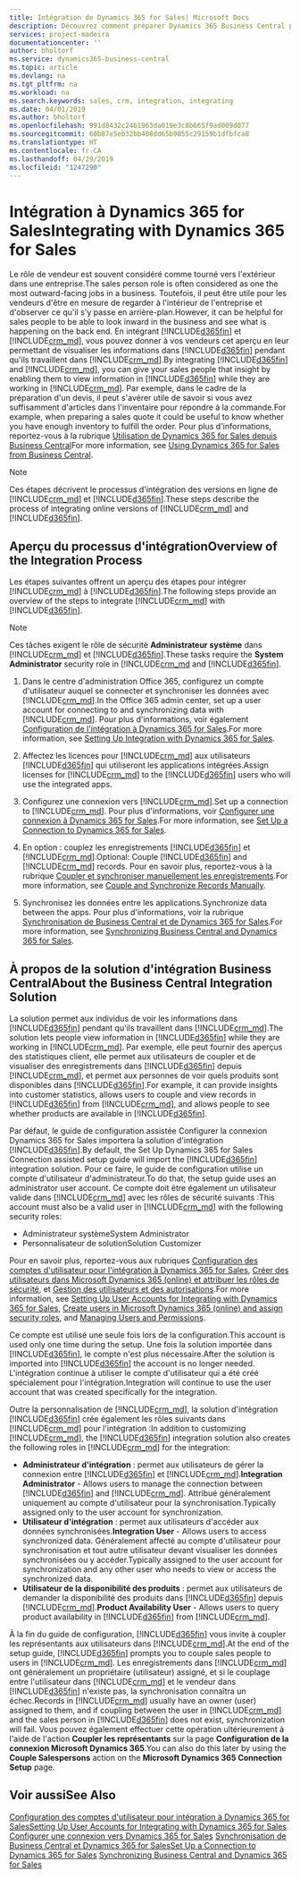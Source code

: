 ```yaml
---
title: Intégration de Dynamics 365 for Sales| Microsoft Docs
description: Découvrez comment préparer Dynamics 365 Business Central pour l'intégrer à Dynamics 365 for Sales.
services: project-madeira
documentationcenter: ''
author: bholtorf
ms.service: dynamics365-business-central
ms.topic: article
ms.devlang: na
ms.tgt_pltfrm: na
ms.workload: na
ms.search.keywords: sales, crm, integration, integrating
ms.date: 04/01/2019
ms.author: bholtorf
ms.openlocfilehash: 991d8432c24b1963da019e3c8b665f9ad009d077
ms.sourcegitcommit: 60b87e5eb32bb408dd65b9855c29159b1dfbfca8
ms.translationtype: HT
ms.contentlocale: fr-CA
ms.lasthandoff: 04/29/2019
ms.locfileid: "1247290"
---
```

# <a name="integrating-with-dynamics-365-for-sales"></a><span data-ttu-id="7d81e-103">Intégration à Dynamics 365 for Sales</span><span class="sxs-lookup"><span data-stu-id="7d81e-103">Integrating with Dynamics 365 for Sales</span></span>
<span data-ttu-id="7d81e-104">Le rôle de vendeur est souvent considéré comme tourné vers l'extérieur dans une entreprise.</span><span class="sxs-lookup"><span data-stu-id="7d81e-104">The sales person role is often considered as one the most outward-facing jobs in a business.</span></span> <span data-ttu-id="7d81e-105">Toutefois, il peut être utile pour les vendeurs d'être en mesure de regarder à l'intérieur de l'entreprise et d'observer ce qu'il s'y passe en arrière-plan.</span><span class="sxs-lookup"><span data-stu-id="7d81e-105">However, it can be helpful for sales people to be able to look inward in the business and see what is happening on the back end.</span></span> <span data-ttu-id="7d81e-106">En intégrant [!INCLUDE[d365fin](includes/d365fin_md.md)] et [!INCLUDE[crm_md](includes/crm_md.md)], vous pouvez donner à vos vendeurs cet aperçu en leur permettant de visualiser les informations dans [!INCLUDE[d365fin](includes/d365fin_md.md)] pendant qu'ils travaillent dans [!INCLUDE[crm_md](includes/crm_md.md)].</span><span class="sxs-lookup"><span data-stu-id="7d81e-106">By integrating [!INCLUDE[d365fin](includes/d365fin_md.md)] and [!INCLUDE[crm_md](includes/crm_md.md)], you can give your sales people that insight by enabling them to view information in [!INCLUDE[d365fin](includes/d365fin_md.md)] while they are working in [!INCLUDE[crm_md](includes/crm_md.md)].</span></span> <span data-ttu-id="7d81e-107">Par exemple, dans le cadre de la préparation d'un devis, il peut s'avérer utile de savoir si vous avez suffisamment d'articles dans l'inventaire pour répondre à la commande.</span><span class="sxs-lookup"><span data-stu-id="7d81e-107">For example, when preparing a sales quote it could be useful to know whether you have enough inventory to fulfill the order.</span></span> <span data-ttu-id="7d81e-108">Pour plus d'informations, reportez-vous à la rubrique [Utilisation de Dynamics 365 for Sales depuis Business Central](marketing-integrate-dynamicscrm.md)</span><span class="sxs-lookup"><span data-stu-id="7d81e-108">For more information, see [Using Dynamics 365 for Sales from Business Central](marketing-integrate-dynamicscrm.md).</span></span>

> [!Note]
> <span data-ttu-id="7d81e-109">Ces étapes décrivent le processus d'intégration des versions en ligne de [!INCLUDE[crm_md](includes/crm_md.md)] et [!INCLUDE[d365fin](includes/d365fin_md.md)].</span><span class="sxs-lookup"><span data-stu-id="7d81e-109">These steps describe the process of integrating online versions of [!INCLUDE[crm_md](includes/crm_md.md)] and [!INCLUDE[d365fin](includes/d365fin_md.md)].</span></span>

<!--## Software Requirements
You must have an Office 365 subscription, and both [!INCLUDE[crm_md](includes/crm_md.md)] and [!INCLUDE[d365fin](includes/d365fin_md.md)] must be part of the same organization.  -->

## <a name="overview-of-the-integration-process"></a><span data-ttu-id="7d81e-110">Aperçu du processus d'intégration</span><span class="sxs-lookup"><span data-stu-id="7d81e-110">Overview of the Integration Process</span></span>
<span data-ttu-id="7d81e-111">Les étapes suivantes offrent un aperçu des étapes pour intégrer [!INCLUDE[crm_md](includes/crm_md.md)] à [!INCLUDE[d365fin](includes/d365fin_md.md)].</span><span class="sxs-lookup"><span data-stu-id="7d81e-111">The following steps provide an overview of the steps to integrate [!INCLUDE[crm_md](includes/crm_md.md)] with [!INCLUDE[d365fin](includes/d365fin_md.md)].</span></span>

> [!Note]  
> <span data-ttu-id="7d81e-112">Ces tâches exigent le rôle de sécurité **Administrateur système** dans [!INCLUDE[crm_md](includes/crm_md.md)] et [!INCLUDE[d365fin](includes/d365fin_md.md)].</span><span class="sxs-lookup"><span data-stu-id="7d81e-112">These tasks require the **System Administrator** security role in [!INCLUDE[crm_md](includes/crm_md.md) and [!INCLUDE[d365fin](includes/d365fin_md.md)].</span></span>  

1. <span data-ttu-id="7d81e-113">Dans le centre d'administration Office 365, configurez un compte d'utilisateur auquel se connecter et synchroniser les données avec [!INCLUDE[crm_md](includes/crm_md.md)].</span><span class="sxs-lookup"><span data-stu-id="7d81e-113">In the Office 365 admin center, set up a user account for connecting to and synchronizing data with [!INCLUDE[crm_md](includes/crm_md.md)].</span></span> <span data-ttu-id="7d81e-114">Pour plus d'informations, voir également [Configuration de l'intégration à Dynamics 365 for Sales](admin-setting-up-integration-with-dynamics-sales.md).</span><span class="sxs-lookup"><span data-stu-id="7d81e-114">For more information, see [Setting Up Integration with Dynamics 365 for Sales](admin-setting-up-integration-with-dynamics-sales.md).</span></span>

2. <span data-ttu-id="7d81e-115">Affectez les licences pour [!INCLUDE[crm_md](includes/crm_md.md)] aux utilisateurs [!INCLUDE[d365fin](includes/d365fin_md.md)] qui utiliseront les applications intégrées.</span><span class="sxs-lookup"><span data-stu-id="7d81e-115">Assign licenses for [!INCLUDE[crm_md](includes/crm_md.md)] to the [!INCLUDE[d365fin](includes/d365fin_md.md)] users who will use the integrated apps.</span></span>

3. <span data-ttu-id="7d81e-116">Configurez une connexion vers [!INCLUDE[crm_md](includes/crm_md.md)].</span><span class="sxs-lookup"><span data-stu-id="7d81e-116">Set up a connection to [!INCLUDE[crm_md](includes/crm_md.md)].</span></span> <span data-ttu-id="7d81e-117">Pour plus d'informations, voir [Configurer une connexion à Dynamics 365 for Sales](admin-how-to-set-up-a-dynamics-crm-connection.md).</span><span class="sxs-lookup"><span data-stu-id="7d81e-117">For more information, see [Set Up a Connection to Dynamics 365 for Sales](admin-how-to-set-up-a-dynamics-crm-connection.md).</span></span>  

4. <span data-ttu-id="7d81e-118">En option : couplez les enregistrements [!INCLUDE[d365fin](includes/d365fin_md.md)] et [!INCLUDE[crm_md](includes/crm_md.md)].</span><span class="sxs-lookup"><span data-stu-id="7d81e-118">Optional: Couple [!INCLUDE[d365fin](includes/d365fin_md.md)] and [!INCLUDE[crm_md](includes/crm_md.md)] records.</span></span> <span data-ttu-id="7d81e-119">Pour en savoir plus, reportez-vous à la rubrique [Coupler et synchroniser manuellement les enregistrements](admin-how-to-couple-and-synchronize-records-manually.md).</span><span class="sxs-lookup"><span data-stu-id="7d81e-119">For more information, see [Couple and Synchronize Records Manually](admin-how-to-couple-and-synchronize-records-manually.md).</span></span>

5. <span data-ttu-id="7d81e-120">Synchronisez les données entre les applications.</span><span class="sxs-lookup"><span data-stu-id="7d81e-120">Synchronize data between the apps.</span></span> <span data-ttu-id="7d81e-121">Pour plus d'informations, voir la rubrique [Synchronisation de Business Central et de Dynamics 365 for Sales](admin-synchronizing-business-central-and-sales.md).</span><span class="sxs-lookup"><span data-stu-id="7d81e-121">For more information, see [Synchronizing Business Central and Dynamics 365 for Sales](admin-synchronizing-business-central-and-sales.md).</span></span>  

## <a name="about-the-business-central-integration-solution"></a><span data-ttu-id="7d81e-122">À propos de la solution d'intégration Business Central</span><span class="sxs-lookup"><span data-stu-id="7d81e-122">About the Business Central Integration Solution</span></span>
<span data-ttu-id="7d81e-123">La solution permet aux individus de voir les informations dans [!INCLUDE[d365fin](includes/d365fin_md.md)] pendant qu'ils travaillent dans [!INCLUDE[crm_md](includes/crm_md.md)].</span><span class="sxs-lookup"><span data-stu-id="7d81e-123">The solution lets people view information in [!INCLUDE[d365fin](includes/d365fin_md.md)] while they are working in [!INCLUDE[crm_md](includes/crm_md.md)].</span></span> <span data-ttu-id="7d81e-124">Par exemple, elle peut fournir des aperçus des statistiques client, elle permet aux utilisateurs de coupler et de visualiser des enregistrements dans [!INCLUDE[d365fin](includes/d365fin_md.md)] depuis [!INCLUDE[crm_md](includes/crm_md.md)], et permet aux personnes de voir quels produits sont disponibles dans [!INCLUDE[d365fin](includes/d365fin_md.md)].</span><span class="sxs-lookup"><span data-stu-id="7d81e-124">For example, it can provide insights into customer statistics, allows users to couple and view records in [!INCLUDE[d365fin](includes/d365fin_md.md)] from [!INCLUDE[crm_md](includes/crm_md.md)], and allows people to see whether products are available in [!INCLUDE[d365fin](includes/d365fin_md.md)].</span></span>

<span data-ttu-id="7d81e-125">Par défaut, le guide de configuration assistée Configurer la connexion Dynamics 365 for Sales importera la solution d'intégration [!INCLUDE[d365fin](includes/d365fin_md.md)].</span><span class="sxs-lookup"><span data-stu-id="7d81e-125">By default, the Set Up Dynamics 365 for Sales Connection assisted setup guide will import the [!INCLUDE[d365fin](includes/d365fin_md.md)] integration solution.</span></span> <span data-ttu-id="7d81e-126">Pour ce faire, le guide de configuration utilise un compte d'utilisateur d'administrateur.</span><span class="sxs-lookup"><span data-stu-id="7d81e-126">To do that, the setup guide uses an administrator user account.</span></span> <span data-ttu-id="7d81e-127">Ce compte doit être également un utilisateur valide dans [!INCLUDE[crm_md](includes/crm_md.md)] avec les rôles de sécurité suivants :</span><span class="sxs-lookup"><span data-stu-id="7d81e-127">This account must also be a valid user in [!INCLUDE[crm_md](includes/crm_md.md)] with the following security roles:</span></span>

* <span data-ttu-id="7d81e-128">Administrateur système</span><span class="sxs-lookup"><span data-stu-id="7d81e-128">System Administrator</span></span>  
* <span data-ttu-id="7d81e-129">Personnalisateur de solution</span><span class="sxs-lookup"><span data-stu-id="7d81e-129">Solution Customizer</span></span>  

<span data-ttu-id="7d81e-130">Pour en savoir plus, reportez-vous aux rubriques [Configuration des comptes d'utilisateur pour l'intégration à Dynamics 365 for Sales](admin-setting-up-integration-with-dynamics-sales.md), [Créer des utilisateurs dans Microsoft Dynamics 365 (online) et attribuer les rôles de sécurité](/dynamics365/customer-engagement/admin/create-users-assign-online-security-roles.md), et [Gestion des utilisateurs et des autorisations](ui-how-users-permissions.md).</span><span class="sxs-lookup"><span data-stu-id="7d81e-130">For more information, see [Setting Up User Accounts for Integrating with Dynamics 365 for Sales](admin-setting-up-integration-with-dynamics-sales.md), [Create users in Microsoft Dynamics 365 (online) and assign security roles](/dynamics365/customer-engagement/admin/create-users-assign-online-security-roles.md), and [Managing Users and Permissions](ui-how-users-permissions.md).</span></span>  

<span data-ttu-id="7d81e-131">Ce compte est utilisé une seule fois lors de la configuration.</span><span class="sxs-lookup"><span data-stu-id="7d81e-131">This account is used only one time during the setup.</span></span> <span data-ttu-id="7d81e-132">Une fois la solution importée dans [!INCLUDE[d365fin](includes/d365fin_md.md)], le compte n'est plus nécessaire.</span><span class="sxs-lookup"><span data-stu-id="7d81e-132">After the solution is imported into [!INCLUDE[d365fin](includes/d365fin_md.md)] the account is no longer needed.</span></span> <span data-ttu-id="7d81e-133">L'intégration continue à utiliser le compte d'utilisateur qui a été créé spécialement pour l'intégration.</span><span class="sxs-lookup"><span data-stu-id="7d81e-133">Integration will continue to use the user account that was created specifically for the integration.</span></span>

<span data-ttu-id="7d81e-134">Outre la personnalisation de [!INCLUDE[crm_md](includes/crm_md.md)], la solution d'intégration [!INCLUDE[d365fin](includes/d365fin_md.md)] crée également les rôles suivants dans [!INCLUDE[crm_md](includes/crm_md.md)] pour l'intégration :</span><span class="sxs-lookup"><span data-stu-id="7d81e-134">In addition to customizing [!INCLUDE[crm_md](includes/crm_md.md)], the [!INCLUDE[d365fin](includes/d365fin_md.md)] integration solution also creates the following roles in [!INCLUDE[crm_md](includes/crm_md.md)] for the integration:</span></span>

* <span data-ttu-id="7d81e-135">**Administrateur d'intégration** : permet aux utilisateurs de gérer la connexion entre [!INCLUDE[d365fin](includes/d365fin_md.md)] et [!INCLUDE[crm_md](includes/crm_md.md)].</span><span class="sxs-lookup"><span data-stu-id="7d81e-135">**Integration Administrator** - Allows users to manage the connection between [!INCLUDE[d365fin](includes/d365fin_md.md)] and [!INCLUDE[crm_md](includes/crm_md.md)].</span></span> <span data-ttu-id="7d81e-136">Attribué généralement uniquement au compte d'utilisateur pour la synchronisation.</span><span class="sxs-lookup"><span data-stu-id="7d81e-136">Typically assigned only to the user account for synchronization.</span></span>  
* <span data-ttu-id="7d81e-137">**Utilisateur d'intégration** : permet aux utilisateurs d'accéder aux données synchronisées.</span><span class="sxs-lookup"><span data-stu-id="7d81e-137">**Integration User** - Allows users to access synchronized data.</span></span> <span data-ttu-id="7d81e-138">Généralement affecté au compte d'utilisateur pour synchronisation et tout autre utilisateur devant visualiser les données synchronisées ou y accéder.</span><span class="sxs-lookup"><span data-stu-id="7d81e-138">Typically assigned to the user account for synchronization and any other user who needs to view or access the synchronized data.</span></span>
* <span data-ttu-id="7d81e-139">**Utilisateur de la disponibilité des produits** : permet aux utilisateurs de demander la disponibilité des produits dans [!INCLUDE[d365fin](includes/d365fin_md.md)] depuis [!INCLUDE[crm_md](includes/crm_md.md)].</span><span class="sxs-lookup"><span data-stu-id="7d81e-139">**Product Availability User** - Allows users to query product availability in [!INCLUDE[d365fin](includes/d365fin_md.md)] from [!INCLUDE[crm_md](includes/crm_md.md)].</span></span>

<span data-ttu-id="7d81e-140">À la fin du guide de configuration, [!INCLUDE[d365fin](includes/d365fin_md.md)] vous invite à coupler les représentants aux utilisateurs dans [!INCLUDE[crm_md](includes/crm_md.md)].</span><span class="sxs-lookup"><span data-stu-id="7d81e-140">At the end of the setup guide, [!INCLUDE[d365fin](includes/d365fin_md.md)] prompts you to couple sales people to users in [!INCLUDE[crm_md](includes/crm_md.md)].</span></span> <span data-ttu-id="7d81e-141">Les enregistrements dans [!INCLUDE[crm_md](includes/crm_md.md)] ont généralement un propriétaire (utilisateur) assigné, et si le couplage entre l'utilisateur dans [!INCLUDE[crm_md](includes/crm_md.md)] et le vendeur dans [!INCLUDE[d365fin](includes/d365fin_md.md)] n'existe pas, la synchronisation connaîtra un échec.</span><span class="sxs-lookup"><span data-stu-id="7d81e-141">Records in [!INCLUDE[crm_md](includes/crm_md.md)] usually have an owner (user) assigned to them, and if coupling between the user in [!INCLUDE[crm_md](includes/crm_md.md)] and the sales person in [!INCLUDE[d365fin](includes/d365fin_md.md)] does not exist, synchronization will fail.</span></span> <span data-ttu-id="7d81e-142">Vous pouvez également effectuer cette opération ultérieurement à l'aide de l'action **Coupler les représentants** sur la page **Configuration de la connexion Microsoft Dynamics 365**.</span><span class="sxs-lookup"><span data-stu-id="7d81e-142">You can also do this later by using the **Couple Salespersons** action on the **Microsoft Dynamics 365 Connection Setup** page.</span></span>

## <a name="see-also"></a><span data-ttu-id="7d81e-143">Voir aussi</span><span class="sxs-lookup"><span data-stu-id="7d81e-143">See Also</span></span>  
[<span data-ttu-id="7d81e-144">Configuration des comptes d'utilisateur pour intégration à Dynamics 365 for Sales</span><span class="sxs-lookup"><span data-stu-id="7d81e-144">Setting Up User Accounts for Integrating with Dynamics 365 for Sales</span></span>](admin-setting-up-integration-with-dynamics-sales.md)  
<span data-ttu-id="7d81e-145">[Configurer une connexion vers Dynamics 365 for Sales](admin-how-to-set-up-a-dynamics-crm-connection.md)
[Synchronisation de Business Central et Dynamics 365 for Sales](admin-synchronizing-business-central-and-sales.md)</span><span class="sxs-lookup"><span data-stu-id="7d81e-145">[Set Up a Connection to Dynamics 365 for Sales](admin-how-to-set-up-a-dynamics-crm-connection.md)
[Synchronizing Business Central and Dynamics 365 for Sales](admin-synchronizing-business-central-and-sales.md)</span></span>
